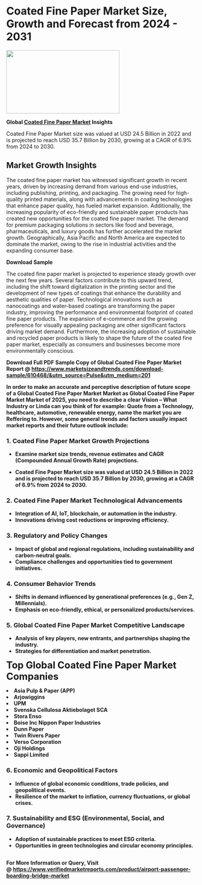 <H1>Coated Fine Paper Market Size, Growth and Forecast from 2024 - 2031</H1><img class="aligncenter size-medium wp-image-584254" src="https://thirdeyenews.in/wp-content/uploads/2024/09/Global-Market-Research-300x168.jpeg" alt="" width="300" height="168" /><p><strong>Global&nbsp;<a href="https://www.marketsizeandtrends.com/download-sample/610468/&amp;utm_source=Pulse&amp;utm_medium=201">Coated Fine Paper Market</a> Insights</strong></p><p>Coated Fine Paper Market size was valued at USD 24.5 Billion in 2022 and is projected to reach USD 35.7 Billion by 2030, growing at a CAGR of 6.9% from 2024 to 2030.</p><p><h2>Market Growth Insights</h2> The coated fine paper market has witnessed significant growth in recent years, driven by increasing demand from various end-use industries, including publishing, printing, and packaging. The growing need for high-quality printed materials, along with advancements in coating technologies that enhance paper quality, has fueled market expansion. Additionally, the increasing popularity of eco-friendly and sustainable paper products has created new opportunities for the coated fine paper market. The demand for premium packaging solutions in sectors like food and beverage, pharmaceuticals, and luxury goods has further accelerated the market growth. Geographically, Asia Pacific and North America are expected to dominate the market, owing to the rise in industrial activities and the expanding consumer base. <p><strong>Download Sample</strong></p> <p>The coated fine paper market is projected to experience steady growth over the next few years. Several factors contribute to this upward trend, including the shift toward digitalization in the printing sector and the development of new types of coatings that enhance the durability and aesthetic qualities of paper. Technological innovations such as nanocoatings and water-based coatings are transforming the paper industry, improving the performance and environmental footprint of coated fine paper products. The expansion of e-commerce and the growing preference for visually appealing packaging are other significant factors driving market demand. Furthermore, the increasing adoption of sustainable and recycled paper products is likely to shape the future of the coated fine paper market, especially as consumers and businesses become more environmentally conscious. <p><strong></p><p><span class=""><strong>Download Full PDF Sample Copy of Global Coated Fine Paper Market Report</strong> @ <a href="https://www.marketsizeandtrends.com/download-sample/610468/&amp;utm_source=Pulse&amp;utm_medium=201" target="_blank">https://www.marketsizeandtrends.com/download-sample/610468/&amp;utm_source=Pulse&amp;utm_medium=201</a></span></p><p>In order to make an accurate and perceptive description of future scope of a Global&nbsp;Coated Fine Paper Market Market as Global&nbsp;Coated Fine Paper Market Market of 2025, you need to describe a clear Vision &ndash; What Industry or Linda can you think of for example: Quote from a Technology, healthcare, automotive, renewable energy, name the market you are Reffering to. However, some general trends and factors usually impact market reports and their future outlook include:</p><h3>1.&nbsp;<strong>Coated Fine Paper Market Growth Projections</strong></h3><ul><li>Examine market size trends, revenue estimates and CAGR (Compounded Annual Growth Rate) projections.</li><li><p>Coated Fine Paper Market size was valued at USD 24.5 Billion in 2022 and is projected to reach USD 35.7 Billion by 2030, growing at a CAGR of 6.9% from 2024 to 2030.</p></li></ul><h3>2.&nbsp;<strong>Coated Fine Paper Market Technological Advancements</strong></h3><ul><li>Integration of AI, IoT, blockchain, or automation in the industry.</li><li>Innovations driving cost reductions or improving efficiency.</li></ul><h3>3.&nbsp;<strong>Regulatory and Policy Changes</strong></h3><ul><li>Impact of global and regional regulations, including sustainability and carbon-neutral goals.</li><li>Compliance challenges and opportunities tied to government initiatives.</li></ul><h3>4.&nbsp;<strong>Consumer Behavior Trends</strong></h3><ul><li>Shifts in demand influenced by generational preferences (e.g., Gen Z, Millennials).</li><li>Emphasis on eco-friendly, ethical, or personalized products/services.</li></ul><h3>5.&nbsp;<strong>Global Coated Fine Paper Market Competitive Landscape</strong></h3><ul><li>Analysis of key players, new entrants, and partnerships shaping the industry.</li><li>Strategies for differentiation and market penetration.</li></ul><p data-pm-slice="1 1 []"><span style="color: inherit; font-family: inherit; font-size: 25px;">Top Global Coated Fine Paper Market Companies</span></p><div class="" data-test-id=""><p><li>Asia Pulp & Paper (APP)</li><li> Arjowiggins</li><li> UPM</li><li> Svenska Cellulosa Aktiebolaget SCA</li><li> Stora Enso</li><li> Boise Inc Nippon Paper Industries</li><li> Dunn Paper</li><li> Twin Rivers Paper</li><li> Verso Corporation</li><li> Oji Holdings</li><li> Sappi Limited</li></p></div><h3>6.&nbsp;<strong>Economic and Geopolitical Factors</strong></h3><ul><li>Influence of global economic conditions, trade policies, and geopolitical events.</li><li>Resilience of the market to inflation, currency fluctuations, or global crises.</li></ul><h3>7.&nbsp;<strong>Sustainability and ESG (Environmental, Social, and Governance)</strong></h3><ul><li>Adoption of sustainable practices to meet ESG criteria.</li><li>Opportunities in green technologies and circular economy principles.</li></ul><h2><strong style="font-size: 14px;">For More Information or Query, Visit @&nbsp;</strong><a style="background-color: #ffffff; font-size: 14px;" href="https://www.marketsizeandtrends.com/report/coated-fine-paper-market/" target="_blank">https://www.verifiedmarketreports.com/product/airport-passenger-boarding-bridge-market</a></h2>
